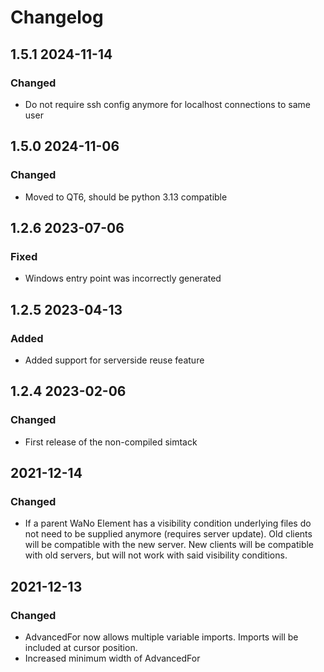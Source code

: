 # Changelog

## 1.5.1 2024-11-14
### Changed
- Do not require ssh config anymore for localhost connections to same user

## 1.5.0 2024-11-06
### Changed
- Moved to QT6, should be python 3.13 compatible

## 1.2.6 2023-07-06
### Fixed
- Windows entry point was incorrectly generated

## 1.2.5 2023-04-13
### Added
- Added support for serverside reuse feature

## 1.2.4 2023-02-06
### Changed
- First release of the non-compiled simtack

## 2021-12-14
### Changed
- If a parent WaNo Element has a visibility condition underlying files do not need to be supplied anymore (requires server update). Old clients will be compatible with the new server. New clients will be compatible with old servers, but will not work with said visibility conditions.

## 2021-12-13
### Changed
- AdvancedFor now allows multiple variable imports. Imports will be included at cursor position.
- Increased minimum width of AdvancedFor
